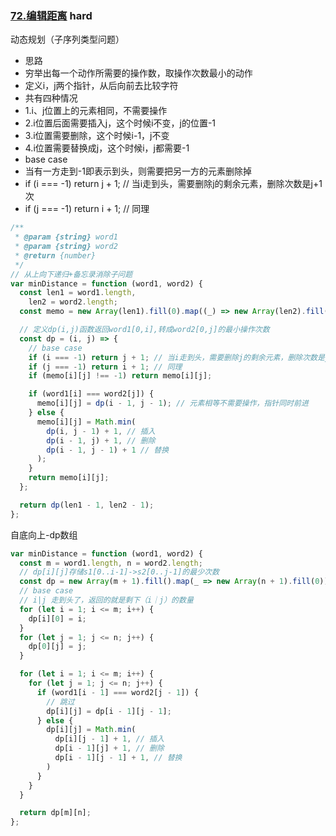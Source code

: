 ### [72.编辑距离](https://leetcode.cn/problems/edit-distance/) <Badge type="error">hard</Badge>

动态规划（子序列类型问题）
- 思路
- 穷举出每一个动作所需要的操作数，取操作次数最小的动作
- 定义i，j两个指针，从后向前去比较字符
- 共有四种情况
- 1.i、j位置上的元素相同，不需要操作
- 2.i位置后面需要插入j，这个时候i不变，j的位置-1
- 3.i位置需要删除，这个时候i-1，j不变
- 4.i位置需要替换成j，这个时候i，j都需要-1
- base case
- 当有一方走到-1即表示到头，则需要把另一方的元素删除掉
- if (i === -1) return j + 1; // 当i走到头，需要删除j的剩余元素，删除次数是j+1次
- if (j === -1) return i + 1; // 同理

```js
/**
 * @param {string} word1
 * @param {string} word2
 * @return {number}
 */
// 从上向下递归+备忘录消除子问题
var minDistance = function (word1, word2) {
  const len1 = word1.length,
    len2 = word2.length;
  const memo = new Array(len1).fill(0).map((_) => new Array(len2).fill(-1)); // 初始化memo数组，设置-1为标识

  // 定义dp(i,j)函数返回word1[0,i],转成word2[0,j]的最小操作次数
  const dp = (i, j) => {
    // base case
    if (i === -1) return j + 1; // 当i走到头，需要删除j的剩余元素，删除次数是j+1次
    if (j === -1) return i + 1; // 同理
    if (memo[i][j] !== -1) return memo[i][j];

    if (word1[i] === word2[j]) {
      memo[i][j] = dp(i - 1, j - 1); // 元素相等不需要操作，指针同时前进
    } else {
      memo[i][j] = Math.min(
        dp(i, j - 1) + 1, // 插入
        dp(i - 1, j) + 1, // 删除
        dp(i - 1, j - 1) + 1 // 替换
      );
    }
    return memo[i][j];
  };

  return dp(len1 - 1, len2 - 1);
};

```

自底向上-dp数组

```js
var minDistance = function (word1, word2) {
  const m = word1.length, n = word2.length;
  // dp[i][j]存储s1[0..i-1]->s2[0..j-1]的最少次数
  const dp = new Array(m + 1).fill().map(_ => new Array(n + 1).fill(0));
  // base case
  // i|j 走到头了，返回的就是剩下（i｜j）的数量
  for (let i = 1; i <= m; i++) {
    dp[i][0] = i;
  }
  for (let j = 1; j <= n; j++) {
    dp[0][j] = j;
  }

  for (let i = 1; i <= m; i++) {
    for (let j = 1; j <= n; j++) {
      if (word1[i - 1] === word2[j - 1]) {
        // 跳过
        dp[i][j] = dp[i - 1][j - 1];
      } else {
        dp[i][j] = Math.min(
          dp[i][j - 1] + 1, // 插入
          dp[i - 1][j] + 1, // 删除
          dp[i - 1][j - 1] + 1, // 替换
        )
      }
    }
  }

  return dp[m][n];
};
```

